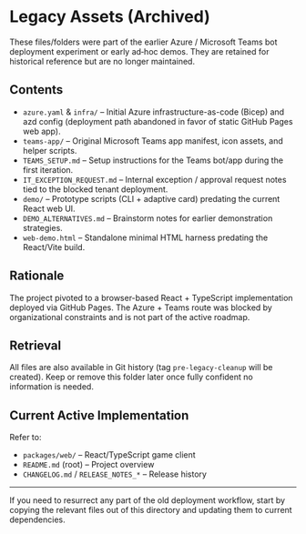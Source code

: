 ﻿# Legacy Assets (Archived)

These files/folders were part of the earlier Azure / Microsoft Teams bot deployment experiment or early ad‑hoc demos. They are retained for historical reference but are no longer maintained.

## Contents
- `azure.yaml` & `infra/` – Initial Azure infrastructure-as-code (Bicep) and azd config (deployment path abandoned in favor of static GitHub Pages web app).
- `teams-app/` – Original Microsoft Teams app manifest, icon assets, and helper scripts.
- `TEAMS_SETUP.md` – Setup instructions for the Teams bot/app during the first iteration.
- `IT_EXCEPTION_REQUEST.md` – Internal exception / approval request notes tied to the blocked tenant deployment.
- `demo/` – Prototype scripts (CLI + adaptive card) predating the current React web UI.
- `DEMO_ALTERNATIVES.md` – Brainstorm notes for earlier demonstration strategies.
- `web-demo.html` – Standalone minimal HTML harness predating the React/Vite build.

## Rationale
The project pivoted to a browser-based React + TypeScript implementation deployed via GitHub Pages. The Azure + Teams route was blocked by organizational constraints and is not part of the active roadmap.

## Retrieval
All files are also available in Git history (tag `pre-legacy-cleanup` will be created). Keep or remove this folder later once fully confident no information is needed.

## Current Active Implementation
Refer to:
- `packages/web/` – React/TypeScript game client
- `README.md` (root) – Project overview
- `CHANGELOG.md` / `RELEASE_NOTES_*` – Release history

---
If you need to resurrect any part of the old deployment workflow, start by copying the relevant files out of this directory and updating them to current dependencies.
